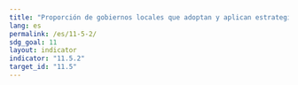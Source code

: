 ```yaml
---
title: "Proporción de gobiernos locales que adoptan y aplican estrategias de reducción del riesgo de desastres a nivel local en consonancia con las estrategias nacionales de reducción del riesgo de desastres"
lang: es
permalink: /es/11-5-2/
sdg_goal: 11
layout: indicator
indicator: "11.5.2"
target_id: "11.5"
---
```


